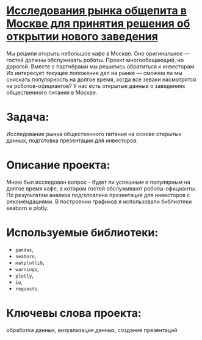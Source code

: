 # [Исследования рынка общепита в Москве для принятия решения об открытии нового заведения](https://github.com/OStonks/YandexPracticum/blob/main/food_market_Moscow/food_market.ipynb)

Мы решили открыть небольшое кафе в Москве. Оно оригинальное — гостей должны обслуживать роботы. Проект многообещающий, но дорогой. Вместе с партнёрами мы решились обратиться к инвесторам. Их интересует текущее положение дел на рынке — сможем ли мы снискать популярность на долгое время, когда все зеваки насмотрятся на роботов-официантов? У нас есть открытые данные о заведениях общественного питания в Москве.

# Задача:

Исследование рынка общественного питания на основе открытых данных, подготовка презентации для инвесторов.

# Описание проекта:

Мною был исследован вопрос - будет ли успешным и популярным на долгое время кафе, в котором гостей обслуживают роботы-официанты. По результатам анализа подготовлена презентация для инвесторов с рекомендациями. В построении графиков я использовали библиотеки seaborn и plotly. 

# Используемые библиотеки:

* `pandas`,
* `seaborn`,
* `matplotlib`,
* `warnings`,
* `plotly`,
* `io`,
* `requests`.

# Ключевы слова проекта:
обработка данных, визуализация данных, создание презентаций
